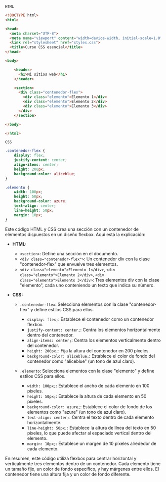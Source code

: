 `HTML`
```html
<!DOCTYPE html>
<html>

<head>
  <meta charset="UTF-8">
  <meta name="viewport" content="width=device-width, initial-scale=1.0">
  <link rel="stylesheet" href="styles.css">
  <title>Curso CSS esencial</title>
</head>

<body>

    <header>
      <h1>Mi sitios web</h1>
    </header>

    <section>
      <div class="contenedor-flex">
        <div class="elemento">Elemento 1</div>
        <div class="elemento">Elemento 2</div>
        <div class="elemento">Elemento 3</div>
      </div>
    </section>

</body>

</html>
```

`CSS`
```CSS
.contenedor-flex {
    display: flex;
    justify-content: center;
    align-items: center;
    height: 200px;
    background-color: aliceblue;
}

.elemento {
    width: 100px;
    height: 50px;
    background-color: azure;
    text-align: center;
    line-height: 50px;
    margin: 10px; 
}
```
Este código HTML y CSS crea una sección con un contenedor de elementos dispuestos en un diseño flexbox. Aquí está la explicación:

- **HTML:**
  - `<section>`: Define una sección en el documento.
  - `<div class="contenedor-flex">`: Un contenedor div con la clase "contenedor-flex" que envuelve tres elementos.
  - `<div class="elemento">Elemento 1</div>`, `<div class="elemento">Elemento 2</div>`, `<div class="elemento">Elemento 3</div>`: Tres elementos div con la clase "elemento", cada uno conteniendo un texto que indica su número.

- **CSS:**
  - `.contenedor-flex`: Selecciona elementos con la clase "contenedor-flex" y define estilos CSS para ellos.
    - `display: flex;`: Establece el contenedor como un contenedor flexbox.
    - `justify-content: center;`: Centra los elementos horizontalmente dentro del contenedor.
    - `align-items: center;`: Centra los elementos verticalmente dentro del contenedor.
    - `height: 200px;`: Fija la altura del contenedor en 200 píxeles.
    - `background-color: aliceblue;`: Establece el color de fondo del contenedor como "aliceblue" (un tono de azul claro).

  - `.elemento`: Selecciona elementos con la clase "elemento" y define estilos CSS para ellos.
    - `width: 100px;`: Establece el ancho de cada elemento en 100 píxeles.
    - `height: 50px;`: Establece la altura de cada elemento en 50 píxeles.
    - `background-color: azure;`: Establece el color de fondo de los elementos como "azure" (un tono de azul claro).
    - `text-align: center;`: Centra el texto dentro de cada elemento horizontalmente.
    - `line-height: 50px;`: Establece la altura de línea del texto en 50 píxeles, lo que puede afectar al espaciado vertical dentro del elemento.
    - `margin: 10px;`: Establece un margen de 10 píxeles alrededor de cada elemento.

En resumen, este código utiliza flexbox para centrar horizontal y verticalmente tres elementos dentro de un contenedor. Cada elemento tiene un tamaño fijo, un color de fondo específico, y hay márgenes entre ellos. El contenedor tiene una altura fija y un color de fondo diferente.
